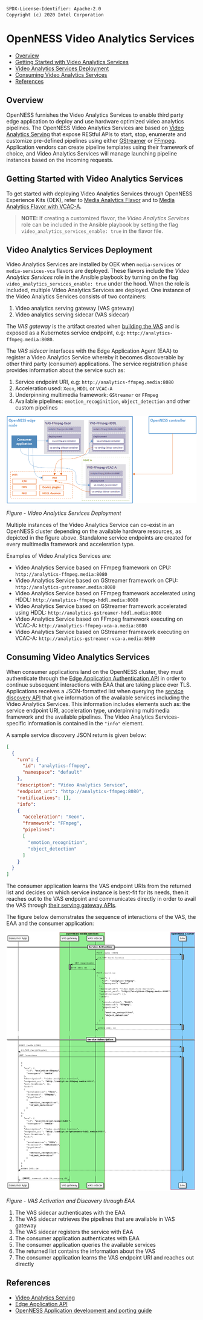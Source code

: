 
```text
SPDX-License-Identifier: Apache-2.0
Copyright (c) 2020 Intel Corporation
```
<!-- omit in toc -->
# OpenNESS Video Analytics Services
- [Overview](#overview)
- [Getting Started with Video Analytics Services](#getting-started-with-video-analytics-services)
- [Video Analytics Services Deployment](#video-analytics-services-deployment)
- [Consuming Video Analytics Services](#consuming-video-analytics-services)
- [References](#references)

## Overview
OpenNESS furnishes the Video Analytics Services to enable third party edge application to deploy and use hardware optimized video analytics pipelines. The OpenNESS Video Analytics Services are based on [Video Analytics Serving](https://github.com/intel/video-analytics-serving) that expose REStful APIs to start, stop, enumerate and customize pre-defined pipelines using either [GStreamer](https://github.com/OpenVisualCloud/Dockerfiles/blob/master/doc/ffmpeg.md) or [FFmpeg](https://github.com/OpenVisualCloud/Dockerfiles/blob/master/doc/ffmpeg.md). Application vendors can create pipeline templates using their framework of choice, and Video Analytics Services will manage launching pipeline instances based on the incoming requests.

## Getting Started with Video Analytics Services

To get started with deploying Video Analytics Services through OpenNESS Experience Kits (OEK), refer to [Media Analytics Flavor](../flavors.md#media-analytics-flavor) and to [Media Analytics Flavor with VCAC-A](../flavors.md#media-analytics-flavor-with-vcac-a).

> **NOTE:** If creating a customized flavor, the *Video Analytics Services* role can be included in the Ansible playbook by setting the flag `video_analytics_services_enable: true` in the flavor file.

## Video Analytics Services Deployment
Video Analytics Services are installed by OEK when `media-services` or `media-services-vca` flavors are deployed. These flavors include the *Video Analytics Services* role in the Ansible playbook by turning on the flag `video_analytics_services_enable: true` under the hood. When the role is included, multiple Video Analytics Services are deployed. One instance of the Video Analytics Services consists of two containers:
1. Video analytics serving gateway (VAS gateway)
2. Video analytics serving sidecar (VAS sidecar)

The *VAS gateway* is the artifact created when [building the VAS](https://github.com/intel/video-analytics-serving#building) and is exposed as a Kubernetes service endpoint, e.g: `http://analytics-ffmpeg.media:8080`.

The *VAS sidecar* interfaces with the Edge Application Agent (EAA) to register a Video Analytics Service whereby it becomes discoverable by other third party (consumer) applications. The service registration phase provides information about the service such as:
1. Service endpoint URI, e.g: `http://analytics-ffmpeg.media:8080`
2. Acceleration used: `Xeon`, `HDDL` or `VCAC-A`
3. Underpinning multimedia framework: `GStreamer` or `FFmpeg`
4. Available pipelines: `emotion_recoginition`, `object_detection` and other custom pipelines

![Video Analytics Services Deployment](va-service-images/va-services-deployment.png)

_Figure - Video Analytics Services Deployment_

Multiple instances of the Video Analytics Service can co-exist in an OpenNESS cluster depending on the available hardware resources, as depicted in the figure above. Standalone service endpoints are created for every multimedia framework and acceleration type.

Examples of Video Analytics Services are:
- Video Analytics Service based on FFmpeg framework on CPU: `http://analytics-ffmpeg.media:8080`
- Video Analytics Service based on GStreamer framework on CPU: `http://analytics-gstreamer.media:8080`
- Video Analytics Service based on FFmpeg framework accelerated using HDDL: `http://analytics-ffmpeg-hddl.media:8080`
- Video Analytics Service based on GStreamer framework accelerated using HDDL: `http://analytics-gstreamer-hddl.media:8080`
- Video Analytics Service based on FFmpeg framework executing on VCAC-A: `http://analytics-ffmpeg-vca-a.media:8080`
- Video Analytics Service based on GStreamer framework executing on VCAC-A: `http://analytics-gstreamer-vca-a.media:8080`

## Consuming Video Analytics Services
When consumer applications land on the OpenNESS cluster, they must authenticate through the [Edge Application Authentication API](https://www.openness.org/api-documentation/?api=auth) in order to continue subsequent interactions with EAA that are taking place over TLS. Applications receives a JSON-formatted list when querying the [service discovery API](https://www.openness.org/api-documentation/?api=eaa#/Eaa/GetServices) that give information of the available services including the Video Analytics Services. This information includes elements such as: the service endpoint URI, acceleration type, underpinning multimedia framework and the available pipelines. The Video Analytics Services-specific information is contained in the `"info"` element.

A sample service discovery JSON return is given below:
```json
[
  {
    "urn": {
      "id": "analytics-ffmpeg",
      "namespace": "default"
    },
    "description": "Video Analytics Service",
    "endpoint_uri": "http://analytics-ffmpeg:8080",
    "notifications": [],
    "info":
    {
      "acceleration": "Xeon",
      "framework": "FFmpeg",
      "pipelines":
      [
        "emotion_recognition",
        "object_detection"
      ]
    }
  }
]
```

The consumer application learns the VAS endpoint URIs from the returned list and decides on which service instance is best-fit for its needs, then it reaches out to the VAS endpoint and communicates directly in order to avail the VAS through [their serving gateway APIs](https://github.com/intel/video-analytics-serving#interfaces).

The figure below demonstrates the sequence of interactions of the VAS, the EAA and the consumer application:

![VAS Activation and Discovery through EAA](va-service-images/va-services-flow.png)

_Figure - VAS Activation and Discovery through EAA_

1. The VAS sidecar authenticates with the EAA
2. The VAS sidecar retrieves the pipelines that are available in VAS gateway
3. The VAS sidecar registers the service with EAA
4. The consumer application authenticates with EAA
5. The consumer application queries the available services
6. The returned list contains the information about the VAS
7. The consumer application learns the VAS endpoint URI and reaches out directly

## References
* [Video Analytics Serving](https://github.com/intel/video-analytics-serving)
* [Edge Application API](https://www.openness.org/api-documentation/?api=eaa)
* [OpenNESS Application development and porting guide](./openness_appguide)
